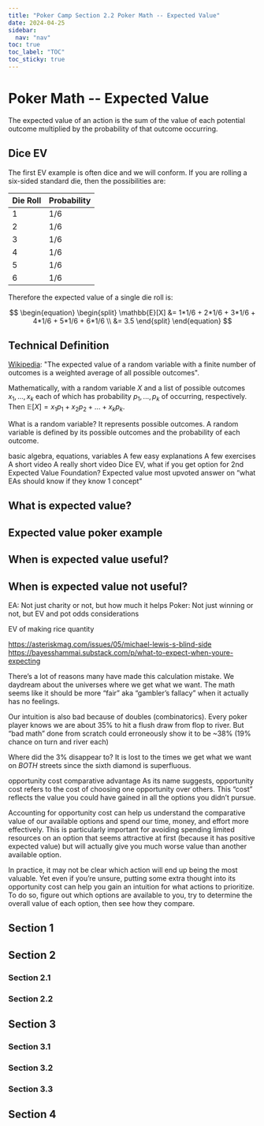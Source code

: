 ```yaml
---
title: "Poker Camp Section 2.2 Poker Math -- Expected Value"
date: 2024-04-25
sidebar:
  nav: "nav"
toc: true
toc_label: "TOC"
toc_sticky: true
---
```


# Poker Math -- Expected Value
The expected value of an action is the sum of the value of each potential outcome multiplied by the probability of that outcome occurring. 

## Dice EV
The first EV example is often dice and we will conform. If you are rolling a six-sided standard die, then the possibilities are: 

| Die Roll    | Probability |
| -------- | ------- |
| $1$  | $1/6$    |
| $2$ | $1/6$     |
| $3$    | $1/6$   |
| $4$  | $1/6$    |
| $5$ | $1/6$     |
| $6$    | $1/6$    |

Therefore the expected value of a single die roll is: 

$$
\begin{equation}
\begin{split}
\mathbb{E}[X] &= 1*1/6 + 2*1/6 + 3*1/6 + 4*1/6 + 5*1/6 + 6*1/6 \\
  &= 3.5
\end{split}
\end{equation}
$$


## Technical Definition
[Wikipedia](https://en.wikipedia.org/wiki/Expected_value): "The expected value of a random variable with a finite number of outcomes is a weighted average of all possible outcomes". 

Mathematically, with a random variable $X$ and a list of possible outcomes $x_1, ..., x_k$ each of which has probability $p_1, ..., p_k$ of occurring, respectively. Then $\mathbb{E}[X] = x_1 p_1 + x_2 p_2 + ... + x_k p_k$. 

What is a random variable? It represents possible outcomes. A random variable is defined by its possible outcomes and the probability of each outcome. 





basic algebra, equations, variables
A few easy explanations
A few exercises
A short video
A really short video 
Dice EV, what if you get option for 2nd
Expected Value Foundation?
Expected value most upvoted answer on “what EAs should know if they know 1 concept”

## What is expected value?


## Expected value poker example

## When is expected value useful?

## When is expected value not useful? 
EA: Not just charity or not, but how much it helps
Poker: Not just winning or not, but EV and pot odds considerations 

EV of making rice quantity

https://asteriskmag.com/issues/05/michael-lewis-s-blind-side
https://bayesshammai.substack.com/p/what-to-expect-when-youre-expecting 

There’s a lot of reasons many have made this calculation mistake. We daydream about the universes where we get what we want. The math seems like it should be more “fair” aka “gambler’s fallacy” when it actually has no feelings. 

Our intuition is also bad because of doubles (combinatorics). Every poker player knows we are about  35% to hit a flush draw from flop to river. But “bad math” done from scratch could erroneously show it to be ~38% (19% chance on turn and river each) 

Where did the 3% disappear to? It is lost to the times we get what we want on *BOTH* streets since the sixth diamond is superfluous. 

opportunity cost
comparative advantage
As its name suggests, opportunity cost refers to the cost of choosing one opportunity over others. This “cost” reflects the value you could have gained in all the options you didn’t pursue.

Accounting for opportunity cost can help us understand the comparative value of our available options and spend our time, money, and effort more effectively. This is particularly important for avoiding spending limited resources on an option that seems attractive at first (because it has positive expected value) but will actually give you much worse value than another available option.

In practice, it may not be clear which action will end up being the most valuable. Yet even if you’re unsure, putting some extra thought into its opportunity cost can help you gain an intuition for what actions to prioritize. To do so, figure out which options are available to you, try to determine the overall value of each option, then see how they compare.

## Section 1

## Section 2
### Section 2.1
### Section 2.2


## Section 3
### Section 3.1
### Section 3.2
### Section 3.3

## Section 4
